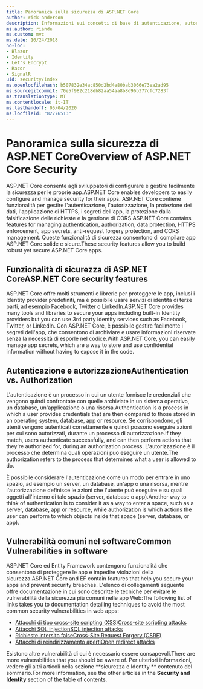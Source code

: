 ```yaml
---
title: Panoramica sulla sicurezza di ASP.NET Core
author: rick-anderson
description: Informazioni sui concetti di base di autenticazione, autorizzazione e sicurezza in ASP.NET Core.
ms.author: riande
ms.custom: mvc
ms.date: 10/24/2018
no-loc:
- Blazor
- Identity
- Let's Encrypt
- Razor
- SignalR
uid: security/index
ms.openlocfilehash: b507832e34ac850d2bd4e80bab3066e73ea2ad95
ms.sourcegitcommit: 70e5f982c218db82aa54aa8b8d96b377cfc7283f
ms.translationtype: MT
ms.contentlocale: it-IT
ms.lasthandoff: 05/04/2020
ms.locfileid: "82776513"
---
```

# <a name="overview-of-aspnet-core-security"></a><span data-ttu-id="23b00-103">Panoramica sulla sicurezza di ASP.NET Core</span><span class="sxs-lookup"><span data-stu-id="23b00-103">Overview of ASP.NET Core Security</span></span>

<span data-ttu-id="23b00-104">ASP.NET Core consente agli sviluppatori di configurare e gestire facilmente la sicurezza per le proprie app.</span><span class="sxs-lookup"><span data-stu-id="23b00-104">ASP.NET Core enables developers to easily configure and manage security for their apps.</span></span> <span data-ttu-id="23b00-105">ASP.NET Core contiene funzionalità per gestire l'autenticazione, l'autorizzazione, la protezione dei dati, l'applicazione di HTTPS, i segreti dell'app, la protezione dalla falsificazione delle richieste e la gestione di CORS.</span><span class="sxs-lookup"><span data-stu-id="23b00-105">ASP.NET Core contains features for managing authentication, authorization, data protection, HTTPS enforcement, app secrets, anti-request forgery protection, and CORS management.</span></span> <span data-ttu-id="23b00-106">Queste funzionalità di sicurezza consentono di compilare app ASP.NET Core solide e sicure.</span><span class="sxs-lookup"><span data-stu-id="23b00-106">These security features allow you to build robust yet secure ASP.NET Core apps.</span></span>

## <a name="aspnet-core-security-features"></a><span data-ttu-id="23b00-107">Funzionalità di sicurezza di ASP.NET Core</span><span class="sxs-lookup"><span data-stu-id="23b00-107">ASP.NET Core security features</span></span>

<span data-ttu-id="23b00-108">ASP.NET Core offre molti strumenti e librerie per proteggere le app, inclusi i Identity provider predefiniti, ma è possibile usare servizi di identità di terze parti, ad esempio Facebook, Twitter o LinkedIn.</span><span class="sxs-lookup"><span data-stu-id="23b00-108">ASP.NET Core provides many tools and libraries to secure your apps including built-in Identity providers but you can use 3rd party identity services such as Facebook, Twitter, or LinkedIn.</span></span> <span data-ttu-id="23b00-109">Con ASP.NET Core, è possibile gestire facilmente i segreti dell'app, che consentono di archiviare e usare informazioni riservate senza la necessità di esporle nel codice.</span><span class="sxs-lookup"><span data-stu-id="23b00-109">With ASP.NET Core, you can easily manage app secrets, which are a way to store and use confidential information without having to expose it in the code.</span></span>

## <a name="authentication-vs-authorization"></a><span data-ttu-id="23b00-110">Autenticazione e autorizzazione</span><span class="sxs-lookup"><span data-stu-id="23b00-110">Authentication vs. Authorization</span></span>

<span data-ttu-id="23b00-111">L'autenticazione è un processo in cui un utente fornisce le credenziali che vengono quindi confrontate con quelle archiviate in un sistema operativo, un database, un'applicazione o una risorsa.</span><span class="sxs-lookup"><span data-stu-id="23b00-111">Authentication is a process in which a user provides credentials that are then compared to those stored in an operating system, database, app or resource.</span></span> <span data-ttu-id="23b00-112">Se corrispondono, gli utenti vengono autenticati correttamente e quindi possono eseguire azioni per cui sono autorizzati, durante un processo di autorizzazione.</span><span class="sxs-lookup"><span data-stu-id="23b00-112">If they match, users authenticate successfully, and can then perform actions that they're authorized for, during an authorization process.</span></span> <span data-ttu-id="23b00-113">L'autorizzazione è il processo che determina quali operazioni può eseguire un utente.</span><span class="sxs-lookup"><span data-stu-id="23b00-113">The authorization refers to the process that determines what a user is allowed to do.</span></span>

<span data-ttu-id="23b00-114">È possibile considerare l'autenticazione come un modo per entrare in uno spazio, ad esempio un server, un database, un'app o una risorsa, mentre l'autorizzazione definisce le azioni che l'utente può eseguire e su quali oggetti all'interno di tale spazio (server, database o app).</span><span class="sxs-lookup"><span data-stu-id="23b00-114">Another way to think of authentication is to consider it as a way to enter a space, such as a server, database, app or resource, while authorization is which actions the user can perform to which objects inside that space (server, database, or app).</span></span>

## <a name="common-vulnerabilities-in-software"></a><span data-ttu-id="23b00-115">Vulnerabilità comuni nel software</span><span class="sxs-lookup"><span data-stu-id="23b00-115">Common Vulnerabilities in software</span></span>

<span data-ttu-id="23b00-116">ASP.NET Core ed Entity Framework contengono funzionalità che consentono di proteggere le app e impedire violazioni della sicurezza.</span><span class="sxs-lookup"><span data-stu-id="23b00-116">ASP.NET Core and EF contain features that help you secure your apps and prevent security breaches.</span></span> <span data-ttu-id="23b00-117">L'elenco di collegamenti seguente offre documentazione in cui sono descritte le tecniche per evitare le vulnerabilità della sicurezza più comuni nelle app Web:</span><span class="sxs-lookup"><span data-stu-id="23b00-117">The following list of links takes you to documentation detailing techniques to avoid the most common security vulnerabilities in web apps:</span></span>

* [<span data-ttu-id="23b00-118">Attacchi di tipo cross-site scripting (XSS)</span><span class="sxs-lookup"><span data-stu-id="23b00-118">Cross-site scripting attacks</span></span>](xref:security/cross-site-scripting)
* [<span data-ttu-id="23b00-119">Attacchi SQL injection</span><span class="sxs-lookup"><span data-stu-id="23b00-119">SQL injection attacks</span></span>](/ef/core/querying/raw-sql)
* [<span data-ttu-id="23b00-120">Richieste intersito false</span><span class="sxs-lookup"><span data-stu-id="23b00-120">Cross-Site Request Forgery (CSRF)</span></span>](xref:security/anti-request-forgery)
* [<span data-ttu-id="23b00-121">Attacchi di reindirizzamento aperti</span><span class="sxs-lookup"><span data-stu-id="23b00-121">Open redirect attacks</span></span>](xref:security/preventing-open-redirects)

<span data-ttu-id="23b00-122">Esistono altre vulnerabilità di cui è necessario essere consapevoli.</span><span class="sxs-lookup"><span data-stu-id="23b00-122">There are more vulnerabilities that you should be aware of.</span></span> <span data-ttu-id="23b00-123">Per ulteriori informazioni, vedere gli altri articoli nella sezione \*\*sicurezza e Identity \*\* contenuto del sommario.</span><span class="sxs-lookup"><span data-stu-id="23b00-123">For more information, see the other articles in the **Security and Identity** section of the table of contents.</span></span>
